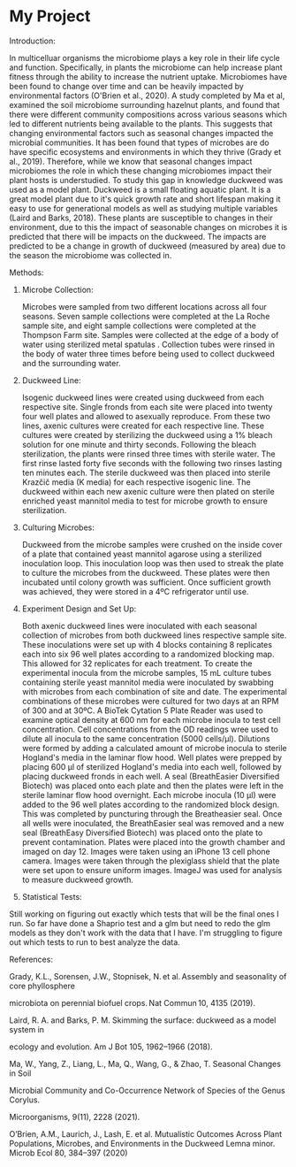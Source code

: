 # My Project
Introduction:

In multicelluar organisms the microbiome plays a key role in their life cycle and function. Specifically, in plants the microbiome can help increase plant fitness through the ability to increase the nutrient uptake. Microbiomes have been found to change over time and can be heavily impacted by environmental factors (O'Brien et al., 2020). A study completed by Ma et al, examined the soil microbiome surrounding hazelnut plants, and found that there were different community compositions across various seasons which led to different nutrients being available to the plants. This suggests that changing environmental factors such as seasonal changes impacted the microbial communities. It has been found that types of microbes are do have specific ecosystems and environments in which they thrive (Grady et al., 2019). Therefore, while we know that seasonal changes impact microbiomes the role in which these changing microbiomes impact their plant hosts is understudied. To study this gap in knowledge duckweed was used as a model plant. Duckweed is a small floating aquatic plant. It is a great model plant due to it's quick growth rate and short lifespan making it easy to use for generational models as well as studying multiple variables (Laird and Barks, 2018). These plants are susceptible to changes in their environment, due to this the impact of seasonable changes on microbes it is predicted that there will be impacts on the duckweed. The impacts are predicted to be a change in growth of duckweed (measured by area) due to the season the microbiome was collected in.

Methods:

1.  Microbe Collection:

    Microbes were sampled from two different locations across all four seasons. Seven sample collections were completed at the La Roche sample site, and eight sample collections were completed at the Thompson Farm site. Samples were collected at the edge of a body of water using sterilized metal spatulas . Collection tubes were rinsed in the body of water three times before being used to collect duckweed and the surrounding water.

2.  Duckweed Line:

    Isogenic duckweed lines were created using duckweed from each respective site. Single fronds from each site were placed into twenty four well plates and allowed to asexually reproduce. From these two lines, axenic cultures were created for each respective line. These cultures were created by sterilizing the duckweed using a 1% bleach solution for one minute and thirty seconds. Following the bleach sterilization, the plants were rinsed three times with sterile water. The first rinse lasted forty five seconds with the following two rinses lasting ten minutes each. The sterile duckweed was then placed into sterile Krazčič media (K media) for each respective isogenic line. The duckweed within each new axenic culture were then plated on sterile enriched yeast mannitol media to test for microbe growth to ensure sterilization.

3.  Culturing Microbes:

    Duckweed from the microbe samples were crushed on the inside cover of a plate that contained yeast mannitol agarose using a sterilized inoculation loop. This inoculation loop was then used to streak the plate to culture the microbes from the duckweed. These plates were then incubated until colony growth was sufficient. Once sufficient growth was achieved, they were stored in a 4ºC refrigerator until use.

4.  Experiment Design and Set Up:

    Both axenic duckweed lines were inoculated with each seasonal collection of microbes from both duckweed lines respective sample site. These inoculations were set up with 4 blocks containing 8 replicates each into six 96 well plates according to a randomized blocking map. This allowed for 32 replicates for each treatment. To create the experimental inocula from the microbe samples, 15 mL culture tubes containing sterile yeast mannitol media were inoculated by swabbing with microbes from each combination of site and date. The experimental combinations of these microbes were cultured for two days at an RPM of 300 and at 30ºC. A BioTek Cytation 5 Plate Reader was used to examine optical density at 600 nm for each microbe inocula to test cell concentration. Cell concentrations from the OD readings wree used to dilute all inocula to the same concentration (5000 cells/µl). Dilutions were formed by adding a calculated amount of microbe inocula to sterile Hogland's media in the laminar flow hood. Well plates were prepped by placing 600 µl of sterilized Hogland's media into each well, followed by placing duckweed fronds in each well. A seal (BreathEasier Diversified Biotech) was placed onto each plate and then the plates were left in the sterile laminar flow hood overnight. Each microbe inocula (10 µl) were added to the 96 well plates according to the randomized block design. This was completed by puncturing through the Breatheasier seal. Once all wells were inoculated, the BreathEasier seal was removed and a new seal (BreathEasy Diversified Biotech) was placed onto the plate to prevent contamination. Plates were placed into the growth chamber and imaged on day 12. Images were taken using an iPhone 13 cell phone camera. Images were taken through the plexiglass shield that the plate were set upon to ensure uniform images. ImageJ was used for analysis to measure duckweed growth.

5.  Statistical Tests:

Still working on figuring out exactly which tests that will be the final ones I run. So far have done a Shaprio test and a glm but need to redo the glm models as they don't work with the data that I have. I'm struggling to figure out which tests to run to best analyze the data.

References:

Grady, K.L., Sorensen, J.W., Stopnisek, N. et al. Assembly and seasonality of core phyllosphere

microbiota on perennial biofuel crops. Nat Commun 10, 4135 (2019).

Laird, R. A. and Barks, P. M. Skimming the surface: duckweed as a model system in

ecology and evolution. Am J Bot 105, 1962–1966 (2018).

Ma, W., Yang, Z., Liang, L., Ma, Q., Wang, G., & Zhao, T. Seasonal Changes in Soil

Microbial Community and Co-Occurrence Network of Species of the Genus Corylus.

Microorganisms, 9(11), 2228 (2021).

O’Brien, A.M., Laurich, J., Lash, E. et al. Mutualistic Outcomes Across Plant Populations, Microbes, and Environments in the Duckweed Lemna minor. Microb Ecol 80, 384–397 (2020)
